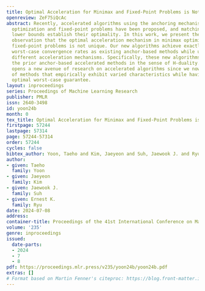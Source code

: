 ```yaml
---
title: Optimal Acceleration for Minimax and Fixed-Point Problems is Not Unique
openreview: ZeF75iQcAc
abstract: Recently, accelerated algorithms using the anchoring mechanism for minimax
  optimization and fixed-point problems have been proposed, and matching complexity
  lower bounds establish their optimality. In this work, we present the surprising
  observation that the optimal acceleration mechanism in minimax optimization and
  fixed-point problems is not unique. Our new algorithms achieve exactly the same
  worst-case convergence rates as existing anchor-based methods while using materially
  different acceleration mechanisms. Specifically, these new algorithms are dual to
  the prior anchor-based accelerated methods in the sense of H-duality. This finding
  opens a new avenue of research on accelerated algorithms since we now have a family
  of methods that empirically exhibit varied characteristics while having the same
  optimal worst-case guarantee.
layout: inproceedings
series: Proceedings of Machine Learning Research
publisher: PMLR
issn: 2640-3498
id: yoon24b
month: 0
tex_title: Optimal Acceleration for Minimax and Fixed-Point Problems is Not Unique
firstpage: 57244
lastpage: 57314
page: 57244-57314
order: 57244
cycles: false
bibtex_author: Yoon, Taeho and Kim, Jaeyeon and Suh, Jaewook J. and Ryu, Ernest K.
author:
- given: Taeho
  family: Yoon
- given: Jaeyeon
  family: Kim
- given: Jaewook J.
  family: Suh
- given: Ernest K.
  family: Ryu
date: 2024-07-08
address:
container-title: Proceedings of the 41st International Conference on Machine Learning
volume: '235'
genre: inproceedings
issued:
  date-parts:
  - 2024
  - 7
  - 8
pdf: https://proceedings.mlr.press/v235/yoon24b/yoon24b.pdf
extras: []
# Format based on Martin Fenner's citeproc: https://blog.front-matter.io/posts/citeproc-yaml-for-bibliographies/
---
```

